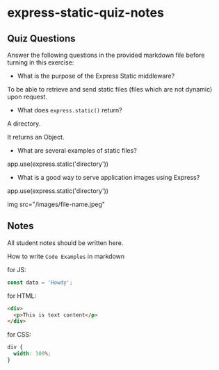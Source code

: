 # express-static-quiz-notes

## Quiz Questions

Answer the following questions in the provided markdown file before turning in this exercise:

- What is the purpose of the Express Static middleware?

To be able to retrieve and send static files (files which are not dynamic) upon request.

- What does `express.static()` return?

A directory.

It returns an Object.

- What are several examples of static files?

app.use(express.static('directory'))

- What is a good way to serve application images using Express?

app.use(express.static('directory'))

img src="/images/file-name.jpeg"

## Notes

All student notes should be written here.

How to write `Code Examples` in markdown

for JS:

```javascript
const data = 'Howdy';
```

for HTML:

```html
<div>
  <p>This is text content</p>
</div>
```

for CSS:

```css
div {
  width: 100%;
}
```
